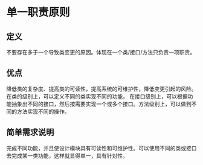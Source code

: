 # 单一职责原则

## 定义
  不要存在多于一个导致类变更的原因。体现在一个类/接口/方法只负责一项职责。
## 优点
  降低类的复杂度、提高类的可读性，提高系统的可维护性，降低变更引起的风险。在类的级别上，可以定义不同的类实现不同的功能，
  在接口级别上，可以根据功能抽象出不同的接口，然后按需要实现一个或多个接口。方法级别上，可以做到不同的方法实现不同的操作。
## 简单需求说明
  完成不同功能，并且使设计模块具有可读性和可维护性。可以使用不同的类或接口去完成某一类功能，这样就显得单一，具有针对性。
